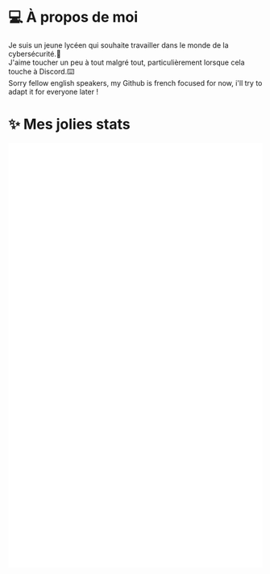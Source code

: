 # 💻 À propos de moi 

Je suis un jeune lycéen qui souhaite travailler dans le monde de la cybersécurité.🔑  
J'aime toucher un peu à tout malgré tout, particulièrement lorsque cela touche à Discord.⌨️   
Sorry fellow english speakers, my Github is french focused for now, i'll try to adapt it for everyone later !
  
# ✨ Mes jolies stats 

![Metrics](/github-metrics.svg)
